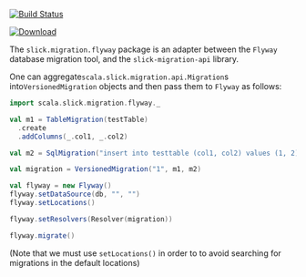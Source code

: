 [![Build Status](https://travis-ci.org/101dev/slick-migration-api-flyway.svg?branch=master)](https://travis-ci.org/101dev/slick-migration-api-flyway)

[ ![Download](https://api.bintray.com/packages/1on1development/maven/slick-migration-api-flyway/images/download.svg) ](https://bintray.com/1on1development/maven/slick-migration-api-flyway/_latestVersion)

The `slick.migration.flyway` package is an adapter between the `Flyway` database migration tool,
and the `slick-migration-api` library.

One can aggregate`scala.slick.migration.api.Migration`s into`VersionedMigration`
objects and then pass them to `Flyway` as follows:
```scala
import scala.slick.migration.flyway._

val m1 = TableMigration(testTable)
  .create
  .addColumns(_.col1, _.col2)

val m2 = SqlMigration("insert into testtable (col1, col2) values (1, 2)")

val migration = VersionedMigration("1", m1, m2)

val flyway = new Flyway()
flyway.setDataSource(db, "", "")
flyway.setLocations()

flyway.setResolvers(Resolver(migration))

flyway.migrate()
```
(Note that we must use `setLocations()` in order to to avoid searching
for migrations in the default locations)
